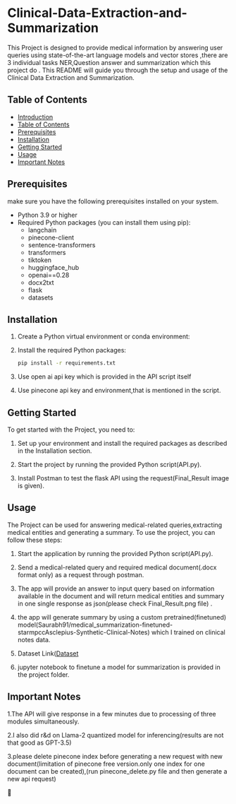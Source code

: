 

# Clinical-Data-Extraction-and-Summarization


This Project is designed to provide medical information by answering user queries using state-of-the-art language models and vector stores ,there are 3 individual tasks NER,Question answer and summarization which this project do . This README will guide you through the setup and usage of the Clinical Data Extraction and Summarization.

## Table of Contents

- [Introduction](#langchain-medical-bot)
- [Table of Contents](#table-of-contents)
- [Prerequisites](#prerequisites)
- [Installation](#installation)
- [Getting Started](#getting-started)
- [Usage](#usage)
- [Important Notes](#Important-Notes)

## Prerequisites

make sure you have the following prerequisites installed on your system.

- Python 3.9 or higher
- Required Python packages (you can install them using pip):
    - langchain
    - pinecone-client
    - sentence-transformers
    - transformers
    - tiktoken
    - huggingface_hub
    - openai==0.28
    - docx2txt
    - flask
    - datasets

## Installation

1. Create a Python virtual environment or conda environment:

3. Install the required Python packages:

    ```bash
    pip install -r requirements.txt
    ```

4. Use open ai api key which is provided in the API script itself

5. Use pinecone api key and environment,that is mentioned in the script.

## Getting Started

To get started with the Project, you need to:

1. Set up your environment and install the required packages as described in the Installation section.

2. Start the project by running the provided Python script(API.py).

3. Install Postman to test the flask API using the request(Final_Result image is given).


## Usage

The Project can be used for answering medical-related queries,extracting medical entities and generating a summary. To use the project, you can follow these steps:

1. Start the application by running  the provided Python script(API.py).

2. Send a medical-related query and required medical document(.docx format only) as a request through postman.

3. The app will provide an answer to input query based on information available in the document and will return medical entities and summary in one single response as json(please check Final_Result.png file) .

4. the app will generate summary by using a custom pretrained(finetuned) model(Saurabh91/medical_summarization-finetuned-starmpccAsclepius-Synthetic-Clinical-Notes) which I trained on clinical notes data.

5. Dataset Link([Dataset](https://huggingface.co/datasets/starmpcc/Asclepius-Synthetic-Clinical-Notes)

6. jupyter notebook to finetune a model for summarization is provided in the project folder.

## Important Notes

1.The API will give response in a few minutes due to processing of three modules simultaneously.

2.I also did r&d on Llama-2 quantized model for inferencing(results are not that good as GPT-3.5)

3.please delete pinecone index before generating a new request with new document(limitation of pinecone free version.only one index for one document can be created),(run pinecone_delete.py file and then generate a new api request)

 🚀
